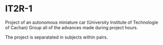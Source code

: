 # IT2R-1
Project of an autonomous miniature car (University Institute of Technologie of Cachan)
Group all of the advances made during project hours.

The project is separatated in subjects within pairs.
